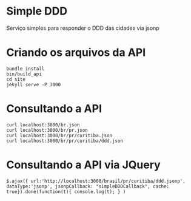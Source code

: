 Simple DDD
==========

Serviço simples para responder o DDD das cidades via jsonp

Criando os arquivos da API
==========================

```
bundle install
bin/build_api
cd site
jekyll serve -P 3000
```

Consultando a API
=================

```
curl localhost:3000/br.json
curl localhost:3000/br/pr.json
curl localhost:3000/br/pr/curitiba.json
curl localhost:3000/br/pr/curitiba/ddd.json
```

Consultando a API via JQuery
============================

```
$.ajax({ url:'http://localhost:3000/brasil/pr/curitiba/ddd.jsonp', dataType:'jsonp', jsonpCallback: "simpleDDDCallback", cache: true}).done(function(t){ console.log(t); } )
```